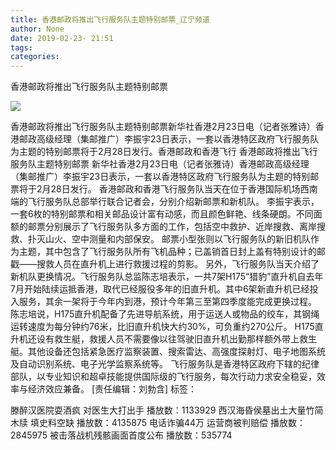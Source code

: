 ```yaml
---
title: 香港邮政将推出飞行服务队主题特别邮票_辽宁频道
author: None
date: 2019-02-23- 21:51
tags: 
categories: 
---
```

香港邮政将推出飞行服务队主题特别邮票
<!-- more -->
                
<img align="center" border="0" src="http://p2.ifengimg.com/a/2016/0810/204c433878d5cf9size1_w16_h16.png" />
                
            
香港邮政将推出飞行服务队主题特别邮票新华社香港2月23日电（记者张雅诗）香港邮政高级经理（集邮推广）李振宇23日表示，一套以香港特区政府飞行服务队为主题的特别邮票将于2月28日发行。香港邮政和香港飞行
香港邮政将推出飞行服务队主题特别邮票
新华社香港2月23日电（记者张雅诗）香港邮政高级经理（集邮推广）李振宇23日表示，一套以香港特区政府飞行服务队为主题的特别邮票将于2月28日发行。
香港邮政和香港飞行服务队当天在位于香港国际机场西南端的飞行服务队总部举行联合记者会，分别介绍新邮票和新机队。
李振宇表示，一套6枚的特别邮票和相关邮品设计富有动感，而且颜色鲜艳、线条硬朗。不同面额的邮票分别展示了飞行服务队多方面的工作，包括空中救护、近岸搜救、离岸搜救、扑灭山火、空中测量和内部保安。
邮票小型张则以飞行服务队的新旧机队作为主题，其中包含了飞行服务队所有飞机品种；已盖销首日封上盖有特别设计的邮戳——搜救人员在直升机上进行救援过程的剪影。
另外，飞行服务队当天介绍了新机队更换情况。飞行服务队总监陈志培表示，一共7架H175“猎豹”直升机自去年7月开始陆续运抵香港，取代已经服役多年的旧直升机。其中6架新直升机已经投入服务，其余一架将于今年内到港，预计今年第三至第四季度能完成更换过程。
陈志培说，H175直升机配备了先进导航系统，用于运送人或物品的绞车，其钢绳运转速度为每分钟约76米，比旧直升机快大约30%，可负重约270公斤。
H175直升机还设有救生艇，救援人员不需要像以往驾驶旧直升机出勤那样额外带上救生艇。其他设备还包括紧急医疗监察装置、搜索雷达、高强度探射灯、电子地图系统及自动识别系统、电子光学监察系统等。
飞行服务队是香港特区政府下辖的纪律部队，以专业知识和超卓技能提供国际级的飞行服务，每次行动力求安全稳妥，效率与经济效应兼备。
[责任编辑：刘勃含]
标签：
 
             
滕醉汉医院耍酒疯 对医生大打出手
播放数：1133929
西汉海昏侯墓出土大量竹简木牍 填史料空缺
播放数：4135875
电话诈骗44万 运营商被判赔偿
播放数：2845975
被击落战机残骸画面首度公布
播放数：535774
